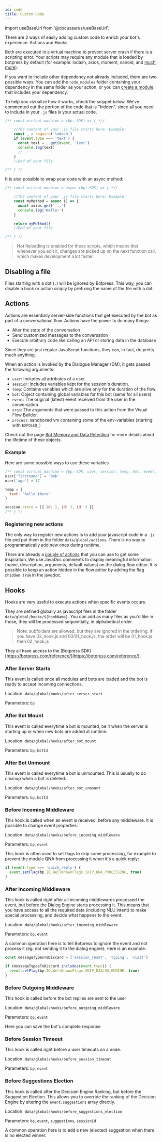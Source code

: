 ```yaml
---
id: code
title: Custom Code
---
```


import useBaseUrl from '@docusaurus/useBaseUrl';

There are 2 ways of easily adding custom code to enrich your bot's experience: Actions and Hooks.

Both are executed in a virtual machine to prevent server crash if there is a scripting error. Your scripts may require any module that is loaded by botpress by default (for example: lodash, axios, moment, nanoid, and [much more](https://github.com/botpress/botpress/blob/master/package.json)).

If you want to include other dependency not already included, there are two possible ways. You can add the `node_modules` folder containing your dependency in the same folder as your action, or you can [create a module](/docs/create-module) that includes your dependency.

To help you vizualize how it works, check the snippet below. We've commented out the portion of the code that is "hidden", since all you need to include in your `.js` files is your actual code.

```js
/** const virtual_machine = (bp: SDK) => { *//

    //The content of your .js file starts here. Example:
    const _ = require('lodash')
    if (event.type === 'text') {
      const text = _.get(event, 'text')
      console.log(text)
      //...
    }
    //End of your file

/** } */
```

It is also possible to wrap your code with an async method:

```js
/** const virtual_machine = async (bp: SDK) => { *//

    //The content of your .js file starts here. Example:
    const myMethod = async () => {
      await axios.get('...')
      console.log('Hello!')
    }

    return myMethod()
    //End of your file

/** } */
```

> Hot Reloading is enabled for these scripts, which means that whenever you edit it, changes are picked up on the next function call, which makes development a lot faster.

## Disabling a file

Files starting with a dot (`.`) will be ignored by Botpress. This way, you can disable a hook or action simply by prefixing the name of the file with a dot.

## Actions

Actions are essentially server-side functions that get executed by the bot as part of a conversational flow. Actions have the power to do many things:

- Alter the state of the conversation
- Send customized messages to the conversation
- Execute arbitrary code like calling an API or storing data in the database

Since they are just regular JavaScript functions, they can, in fact, do pretty much anything.

When an action is invoked by the Dialogue Manager (DM), it gets passed the following arguments:

- `user`: Includes all attributes of a user.
- `session`: Includes variables kept for the session's duration.
- `temp`: Contains variables which are alive only for the duration of the flow.
- `bot`: Object containing global variables for this bot (same for all users)
- `event`: The original (latest) event received from the user in the conversation.
- `args`: The arguments that were passed to this action from the Visual Flow Builder.
- `process`: sandboxed vm containing some of the env-variables (starting with `EXPOSED_`)

Check out the page [Bot Memory and Data Retention](memory) for more details about the lifetime of these objects.

### Example

Here are some possible ways to use these variables

```js
/** const virtual_machine = (bp: SDK, user, session, temp, bot, event, args) => { */
user['firstname'] = 'Bob'
user['age'] = 17

temp = {
  text: 'hello there'
}

session.store = [{ id: 1, id: 2, id: 3 }]
/** } */
```

### Registering new actions

The only way to register new actions is to add your javascript code in a `.js` file and put them in the folder `data/global/actions`. There is no way to programmatically add new ones during runtime.

There are already a [couple of actions](https://github.com/botpress/botpress/tree/master/modules/builtin/src/actions) that you can use to get some inspiration. We use JavaDoc comments to display meaningful information (name, description, arguments, default values) on the dialog flow editor. It is possible to keep an action hidden in the flow editor by adding the flag `@hidden true` in the javadoc.

## Hooks

Hooks are very useful to execute actions when specific events occurs.

They are defined globally as javascript files in the folder `data/global/hooks/${hookName}`. You can add as many files as you'd like in those, they will be processed sequentially, in alphabetical order.

> Note: subfolders are allowed, but they are ignored in the ordering. If you have 02_hook.js and 03/01_hook.js, the order will be 01_hook.js then 02_hook.js

They all have access to the (Botpress SDK) [https://botpress.com/reference/](https://botpress.com/reference/).

### After Server Starts

This event is called once all modules and bots are loaded and the bot is ready to accept incoming connections.

Location: `data/global/hooks/after_server_start`

Parameters: `bp`

### After Bot Mount

This event is called everytime a bot is mounted, be it when the server is starting up or when new bots are added at runtime.

Location: `data/global/hooks/after_bot_mount`

Parameters: `bp`, `botId`

### After Bot Unmount

This event is called everytime a bot is unmounted. This is usually to do cleanup when a bot is deleted.

Location: `data/global/hooks/after_bot_unmount`

Parameters: `bp`, `botId`

### Before Incoming Middleware

This hook is called when an event is received, before any middleware. It is possible to change event properties.

Location: `data/global/hooks/before_incoming_middleware`

Parameters: `bp`, `event`

This hook is often used to set flags to skip some processing, for example to prevent the module QNA from processing it when it's a quick reply:

```js
if (event.type === 'quick_reply') {
  event.setFlag(bp.IO.WellKnownFlags.SKIP_QNA_PROCESSING, true)
}
```

### After Incoming Middleware

This hook is called right after all incoming middlewares processed the event, but before the Dialog Engine starts processing it. This means that you have access to all the required data (including NLU intent) to make special processing, and decide what happens to the event.

Location: `data/global/hooks/after_incoming_middleware`

Parameters: `bp`, `event`

A common operation here is to tell Botpress to ignore the event and not process it (eg: not sending it to the dialog engine).
Here is an example:

```js
const messageTypesToDiscard = ['session_reset', 'typing', 'visit']

if (messageTypesToDiscard.includes(event.type)) {
  event.setFlag(bp.IO.WellKnownFlags.SKIP_DIALOG_ENGINE, true)
}
```

### Before Outgoing Middleware

This hook is called before the bot replies are sent to the user

Location: `data/global/hooks/before_outgoing_middleware`

Parameters: `bp`, `event`

Here you can save the bot's complete response

### Before Session Timeout

This hook is called right before a user timeouts on a node.

Location: `data/global/hooks/before_session_timeout`

Parameters: `bp`, `event`

### Before Suggestions Election

This hook is called after the Decision Engine Ranking, but before the Suggestion Election. This allows you to override the ranking of the Decision Engine by altering the `event.suggestions` array directly.

Location: `data/global/hooks/before_suggestions_election`

Parameters: `bp`, `event`, `suggestions`, `sessionId`

A common operation here is to add a new (elected) suggestion when there is no elected winner.
